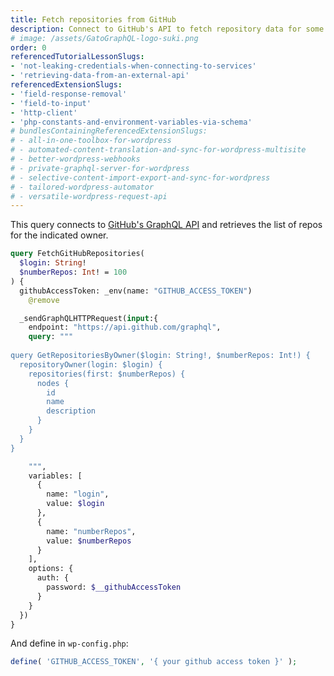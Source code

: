 ```yaml
---
title: Fetch repositories from GitHub
description: Connect to GitHub's API to fetch repository data for some account
# image: /assets/GatoGraphQL-logo-suki.png
order: 0
referencedTutorialLessonSlugs:
- 'not-leaking-credentials-when-connecting-to-services'
- 'retrieving-data-from-an-external-api'
referencedExtensionSlugs:
- 'field-response-removal'
- 'field-to-input'
- 'http-client'
- 'php-constants-and-environment-variables-via-schema'
# bundlesContainingReferencedExtensionSlugs:
# - all-in-one-toolbox-for-wordpress
# - automated-content-translation-and-sync-for-wordpress-multisite
# - better-wordpress-webhooks
# - private-graphql-server-for-wordpress
# - selective-content-import-export-and-sync-for-wordpress
# - tailored-wordpress-automator
# - versatile-wordpress-request-api
---
```


This query connects to [GitHub's GraphQL API](https://docs.github.com/en/graphql) and retrieves the list of repos for the indicated owner.

```graphql
query FetchGitHubRepositories(
  $login: String!
  $numberRepos: Int! = 100
) {
  githubAccessToken: _env(name: "GITHUB_ACCESS_TOKEN")
    @remove

  _sendGraphQLHTTPRequest(input:{
    endpoint: "https://api.github.com/graphql",
    query: """
    
query GetRepositoriesByOwner($login: String!, $numberRepos: Int!) {
  repositoryOwner(login: $login) {
    repositories(first: $numberRepos) {
      nodes {
        id
        name
        description
      }
    }
  }
}

    """,
    variables: [
      {
        name: "login",
        value: $login
      },
      {
        name: "numberRepos",
        value: $numberRepos
      }
    ],
    options: {
      auth: {
        password: $__githubAccessToken
      }
    }
  })
}
```

And define in `wp-config.php`:

```php
define( 'GITHUB_ACCESS_TOKEN', '{ your github access token }' );
```
